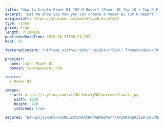 ```yaml
---
title: "How to Create Power BI TOP N Report (Power BI Top 10 / Top N Filter)"
excerpt: "Let me show you how you can create a Power BI TOP N Report , using a Top 10 or Top N Filter. As a bonus we will also compare this with another approach using the DAX TOPN Function. 👉 Download Power BI File in Video at https://web.learnpowerbi.com/download/  This is part of our complete TOP N playlist"
originalUrl: https://youtube.com/watch?v=4N-KocuYyNU
type: video
price: Free
length: PT10M18S
publishedDateTime: 2018-10-31T05:21:25Z
heat: 63

featuredContent: "<iframe width=\"800\" height=\"500\" frameborder=\"0\" src=\"https://www.youtube.com/embed/4N-KocuYyNU\" allow=\"accelerometer; autoplay; encrypted-media; gyroscope; picture-in-picture\" allowfullscreen></iframe>"

provider:
  name: Learn Power BI
  domain: learnpowerbi.com

topics:
  - Power BI

images:
  - url: https://i.ytimg.com/vi/4N-KocuYyNU/maxresdefault.jpg
    width: 1280
    height: 720
    isCached: true

secured: "EAFupcjiyRoPJFm5zNC3ZJtpRAKzHHhABOeoAmr7/AYZURaHpRiiS8T2o3PQgaUHb9v6HhyGDr8+zXK+wW2hD5vxOZTajxNjR6bppWHYpdvm69FxQ8FwkZ1tcITr4gVfi0abI/QYasQcqmKndxgYkgpJWD6NURvvuxpBqy0NGbud2ABsTZFKwQ5h0+Rcn3H7z1+/zFn78PqD1gEJMSX/Jz/aWmECXNvjOJ6xPfype5uDba2SFpch5h0YlI7MFQdCEntREIIdSs5/BWq5iERZUS20BKOAfqoIUjVxgZx+vChfxwSPt0lBuEQ+fyPc8f8c8m+cmUIPufgcMxsLqbmRItAY1jXTLtdpCLM/zSS/Pl9Ot+HPwfHGVzBbPJnTTtGD+G/qJdAN4tHWOxkcYC0qgwgfjpp2v5jJBo8hVr5GLqil/vW8fp9PoovqZcdbqy6N;4qlPoH0U1KUZsEyHIqcAaA=="
---
```


